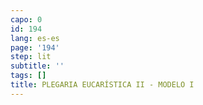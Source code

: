 ```yaml
---
capo: 0
id: 194
lang: es-es
page: '194'
step: lit
subtitle: ''
tags: []
title: PLEGARIA EUCARÍSTICA II - MODELO I
---
```

